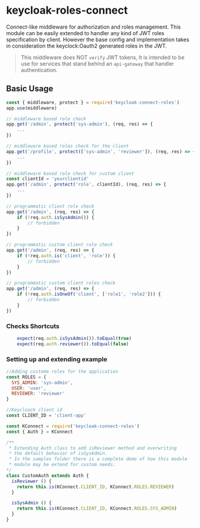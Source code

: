 # keycloak-roles-connect
Connect-like middleware for authorization and roles management. 
This module can be easily extended to handler any kind of JWT roles specification by client.
However the base config and implementation takes in consideration the keyclock:Oauth2 generated
roles in the JWT.

> This middleware does NOT `verify` JWT tokens, It is intended to be use for services that stand behind an `api-gateway` that handler authentication.

## Basic Usage
```js
const { middleware, protect } = require('keycloak-connect-roles')
app.use(middleware)

// middleware based role check
app.get('/admin', protect('sys-admin'), (req, res) => {
    ...
})

// middleware based roles check for the client
app.get('/profile', protect(['sys-admin', 'reviewer']), (req, res) => {
    ...
})

// middleware based role check for custom client
const clientId = 'yourclientid'
app.get('/admin', protect('role', clientId), (req, res) => {
    ...
})

// programmatic client role check
app.get('/admin', (req, res) => {
    if (!req.auth.isSysAdmin()) {
        // forbidden
    }
})

// programmatic custom client role check
app.get('/admin', (req, res) => {
    if (!req.auth.is('client', 'role')) {
        // forbidden
    }
})

// programmatic custom client roles check
app.get('/admin', (req, res) => {
    if (!req.auth.isOneOf('client', ['role1', 'role2'])) {
        // forbidden
    }
})
```

### Checks Shortcuts
```js
    expect(req.auth.isSysAdmin()).toEqual(true)
    expect(req.auth.reviewer()).toEqual(false)
```

### Setting up and extending example
```js
//Adding custome roles for the application
const ROLES = {
  SYS_ADMIN: 'sys-admin',
  USER: 'user',
  REVIEWER: 'reviewer'
}

//Keycloack client id
const CLIENT_ID = 'client-app'

const KConnect = require('keycloak-connect-roles')
const { Auth } = KConnect

/**
 * Extending Auth class to add isReviewer method and overwriting
 * the default behavior of isSysAdmin.
 * In the samples folder there is a complete demo of how this module
 * module may be extend for custom needs.
*/
class CustomAuth extends Auth {
  isReviewer () {
    return this.is(KConnect.CLIENT_ID, KConnect.ROLES.REVIEWER)
  }

  isSysAdmin () {
    return this.is(KConnect.CLIENT_ID, KConnect.ROLES.SYS_ADMIN)
  }
}

```
